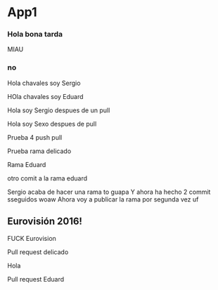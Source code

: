 # App1
### Hola bona tarda

MIAU
### no
Hola chavales soy Sergio

HOla chavales soy Eduard

Hola soy Sergio despues de un pull

Hola soy Sexo despues de pull

Prueba 4 push pull 



Prueba rama delicado

Rama Eduard 

otro comit a la rama eduard


Sergio acaba de hacer una rama to guapa
Y ahora ha hecho 2 commit sseguidos woaw
Ahora voy a publicar la rama por segunda vez uf

## Eurovisión 2016!
 

FUCK Eurovision 

Pull request delicado

Hola 

Pull request Eduard